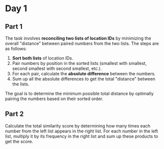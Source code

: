 # Day 1

## Part 1

The task involves **reconciling two lists of location IDs** by minimizing the overall "distance" between paired numbers from the two lists. The steps are as follows:

1. **Sort both lists** of location IDs.
2. Pair numbers by position in the sorted lists (smallest with smallest, second smallest with second smallest, etc.).
3. For each pair, calculate the **absolute difference** between the numbers.
4. Sum up all the absolute differences to get the total "distance" between the lists.

The goal is to determine the minimum possible total distance by optimally pairing the numbers based on their sorted order.

## Part 2

Calculate the total similarity score by determining how many times each number from the left list appears in the right list. For each number in the left list, multiply it by its frequency in the right list and sum up these products to get the score.